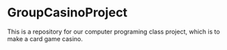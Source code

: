 # GroupCasinoProject
This is a repository for our computer programing class project, which is to make a card game casino.
